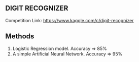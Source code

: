 ## DIGIT RECOGNIZER
Competition Link: https://www.kaggle.com/c/digit-recognizer

## Methods

1. Logistic Regression model. Accuracy => 85%
2. A simple Artificial Neural Network. Accuracy => 95%
